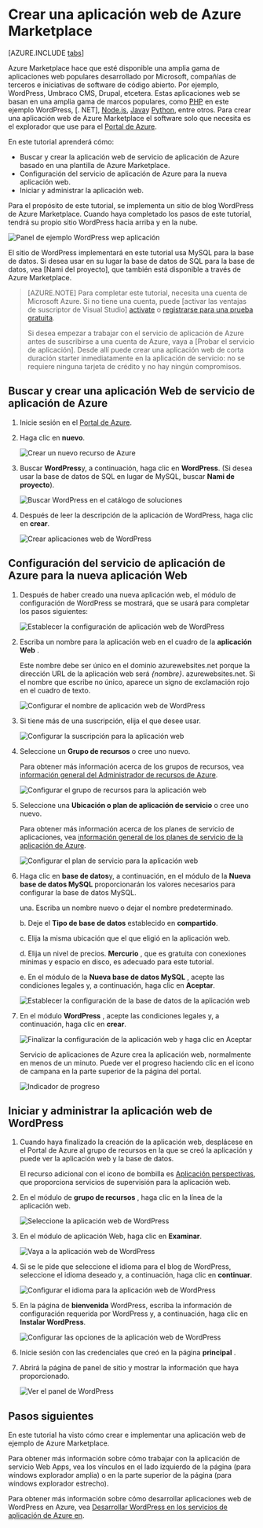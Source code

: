 <properties
    pageTitle="Crear una aplicación web de Azure Marketplace | Microsoft Azure"
    description="Aprenda a crear una nueva aplicación web de WordPress de Azure Marketplace mediante el Portal de Azure."
    services="app-service\web"
    documentationCenter=""
    authors="rmcmurray"
    manager="wpickett"
    editor=""/>

<tags
    ms.service="app-service-web"
    ms.workload="na"
    ms.tgt_pltfrm="na"
    ms.devlang="na"
    ms.topic="get-started-article"
    ms.date="09/20/2016"
    ms.author="robmcm"/>

<!-- Note: This article replaces web-sites-php-web-site-gallery.md -->

# <a name="create-a-web-app-from-the-azure-marketplace"></a>Crear una aplicación web de Azure Marketplace

[AZURE.INCLUDE [tabs](../../includes/app-service-web-get-started-nav-tabs.md)]

Azure Marketplace hace que esté disponible una amplia gama de aplicaciones web populares desarrollado por Microsoft, compañías de terceros e iniciativas de software de código abierto. Por ejemplo, WordPress, Umbraco CMS, Drupal, etcetera. Estas aplicaciones web se basan en una amplia gama de marcos populares, como [PHP] en este ejemplo WordPress, [. NET], [Node.js], [Java]y [Python], entre otros. Para crear una aplicación web de Azure Marketplace el software solo que necesita es el explorador que use para el [Portal de Azure].

En este tutorial aprenderá cómo:

* Buscar y crear la aplicación web de servicio de aplicación de Azure basado en una plantilla de Azure Marketplace.
* Configuración del servicio de aplicación de Azure para la nueva aplicación web.
* Iniciar y administrar la aplicación web.

Para el propósito de este tutorial, se implementa un sitio de blog WordPress de Azure Marketplace. Cuando haya completado los pasos de este tutorial, tendrá su propio sitio WordPress hacia arriba y en la nube.

![Panel de ejemplo WordPress wep aplicación][WordPressDashboard1]

El sitio de WordPress implementará en este tutorial usa MySQL para la base de datos. Si desea usar en su lugar la base de datos de SQL para la base de datos, vea [Nami del proyecto], que también está disponible a través de Azure Marketplace.

> [AZURE.NOTE]
> Para completar este tutorial, necesita una cuenta de Microsoft Azure. Si no tiene una cuenta, puede [activar las ventajas de suscriptor de Visual Studio] [ activate] o [registrarse para una prueba gratuita][free trial].
>
> Si desea empezar a trabajar con el servicio de aplicación de Azure antes de suscribirse a una cuenta de Azure, vaya a [Probar el servicio de aplicación]. Desde allí puede crear una aplicación web de corta duración starter inmediatamente en la aplicación de servicio: no se requiere ninguna tarjeta de crédito y no hay ningún compromisos.

## <a name="find-and-create-a-web-app-in-azure-app-service"></a>Buscar y crear una aplicación Web de servicio de aplicación de Azure

1. Inicie sesión en el [Portal de Azure].

1. Haga clic en **nuevo**.
    
    ![Crear un nuevo recurso de Azure][MarketplaceStart]
    
1. Buscar **WordPress**y, a continuación, haga clic en **WordPress**. (Si desea usar la base de datos de SQL en lugar de MySQL, buscar **Nami de proyecto**).

    ![Buscar WordPress en el catálogo de soluciones][MarketplaceSearch]
    
1. Después de leer la descripción de la aplicación de WordPress, haga clic en **crear**.

    ![Crear aplicaciones web de WordPress][MarketplaceCreate]

## <a name="configure-azure-app-service-settings-for-your-new-web-app"></a>Configuración del servicio de aplicación de Azure para la nueva aplicación Web

1. Después de haber creado una nueva aplicación web, el módulo de configuración de WordPress se mostrará, que se usará para completar los pasos siguientes:

    ![Establecer la configuración de aplicación web de WordPress][ConfigStart]

1. Escriba un nombre para la aplicación web en el cuadro de la **aplicación Web** .

    Este nombre debe ser único en el dominio azurewebsites.net porque la dirección URL de la aplicación web será *{nombre}*. azurewebsites.net. Si el nombre que escribe no único, aparece un signo de exclamación rojo en el cuadro de texto.

    ![Configurar el nombre de aplicación web de WordPress][ConfigAppName]

1. Si tiene más de una suscripción, elija el que desee usar. 

    ![Configurar la suscripción para la aplicación web][ConfigSubscription]

1. Seleccione un **Grupo de recursos** o cree uno nuevo.

    Para obtener más información acerca de los grupos de recursos, vea [información general del Administrador de recursos de Azure][ResourceGroups].

    ![Configurar el grupo de recursos para la aplicación web][ConfigResourceGroup]

1. Seleccione una **Ubicación o plan de aplicación de servicio** o cree uno nuevo.

    Para obtener más información acerca de los planes de servicio de aplicaciones, vea [información general de los planes de servicio de la aplicación de Azure][AzureAppServicePlans]. 

    ![Configurar el plan de servicio para la aplicación web][ConfigServicePlan]

1. Haga clic en **base de datos**y, a continuación, en el módulo de la **Nueva base de datos MySQL** proporcionarán los valores necesarios para configurar la base de datos MySQL.

    una. Escriba un nombre nuevo o dejar el nombre predeterminado.

    b. Deje el **Tipo de base de datos** establecido en **compartido**.

    c. Elija la misma ubicación que el que eligió en la aplicación web.

    d. Elija un nivel de precios. **Mercurio** , que es gratuita con conexiones mínimas y espacio en disco, es adecuado para este tutorial.

    e. En el módulo de la **Nueva base de datos MySQL** , acepte las condiciones legales y, a continuación, haga clic en **Aceptar**. 

    ![Establecer la configuración de la base de datos de la aplicación web][ConfigDatabase]

1. En el módulo **WordPress** , acepte las condiciones legales y, a continuación, haga clic en **crear**. 

    ![Finalizar la configuración de la aplicación web y haga clic en Aceptar][ConfigFinished]

    Servicio de aplicaciones de Azure crea la aplicación web, normalmente en menos de un minuto. Puede ver el progreso haciendo clic en el icono de campana en la parte superior de la página del portal.

    ![Indicador de progreso][ConfigProgress]

## <a name="launch-and-manage-your-wordpress-web-app"></a>Iniciar y administrar la aplicación web de WordPress
    
1. Cuando haya finalizado la creación de la aplicación web, desplácese en el Portal de Azure al grupo de recursos en la que se creó la aplicación y puede ver la aplicación web y la base de datos.

    El recurso adicional con el icono de bombilla es [Aplicación perspectivas][ApplicationInsights], que proporciona servicios de supervisión para la aplicación web.

1. En el módulo de **grupo de recursos** , haga clic en la línea de la aplicación web.

    ![Seleccione la aplicación web de WordPress][WordPressSelect]

1. En el módulo de aplicación Web, haga clic en **Examinar**.

    ![Vaya a la aplicación web de WordPress][WordPressBrowse]

1. Si se le pide que seleccione el idioma para el blog de WordPress, seleccione el idioma deseado y, a continuación, haga clic en **continuar**.

    ![Configurar el idioma para la aplicación web de WordPress][WordPressLanguage]

1. En la página de **bienvenida** WordPress, escriba la información de configuración requerida por WordPress y, a continuación, haga clic en **Instalar WordPress**.

    ![Configurar las opciones de la aplicación web de WordPress][WordPressConfigure]

1. Inicie sesión con las credenciales que creó en la página **principal** .  

1. Abrirá la página de panel de sitio y mostrar la información que haya proporcionado.    

    ![Ver el panel de WordPress][WordPressDashboard2]

## <a name="next-steps"></a>Pasos siguientes

En este tutorial ha visto cómo crear e implementar una aplicación web de ejemplo de Azure Marketplace.

Para obtener más información sobre cómo trabajar con la aplicación de servicio Web Apps, vea los vínculos en el lado izquierdo de la página (para windows explorador amplia) o en la parte superior de la página (para windows explorador estrecho).

Para obtener más información sobre cómo desarrollar aplicaciones web de WordPress en Azure, vea [Desarrollar WordPress en los servicios de aplicación de Azure en][WordPressOnAzure]. 

<!-- URL List -->

[PHP]: https://azure.microsoft.com/develop/php/
[.NET]: https://azure.microsoft.com/develop/net/
[Node.js]: https://azure.microsoft.com/develop/nodejs/
[Java]: https://azure.microsoft.com/develop/java/
[Python]: https://azure.microsoft.com/develop/python/
[activate]: https://azure.microsoft.com/pricing/member-offers/msdn-benefits-details/
[free trial]: https://azure.microsoft.com/pricing/free-trial/
[Pruebe la aplicación de servicio]: http://go.microsoft.com/fwlink/?LinkId=523751
[ResourceGroups]: ../resource-group-overview.md
[AzureAppServicePlans]: ../app-service/azure-web-sites-web-hosting-plans-in-depth-overview.md
[ApplicationInsights]: https://azure.microsoft.com/services/application-insights/
[Portal de Azure]: https://portal.azure.com/
[Proyecto Nami]: http://projectnami.org/
[WordPressOnAzure]: ./develop-wordpress-on-app-service-web-apps.md

<!-- IMG List -->

[MarketplaceStart]: ./media/app-service-web-create-web-app-from-marketplace/marketplacestart.png
[MarketplaceSearch]: ./media/app-service-web-create-web-app-from-marketplace/marketplacesearch.png
[MarketplaceCreate]: ./media/app-service-web-create-web-app-from-marketplace/marketplacecreate.png
[ConfigStart]: ./media/app-service-web-create-web-app-from-marketplace/configstart.png
[ConfigAppName]: ./media/app-service-web-create-web-app-from-marketplace/configappname.png
[ConfigSubscription]: ./media/app-service-web-create-web-app-from-marketplace/configsubscription.png
[ConfigResourceGroup]: ./media/app-service-web-create-web-app-from-marketplace/configresourcegroup.png
[ConfigServicePlan]: ./media/app-service-web-create-web-app-from-marketplace/configserviceplan.png
[ConfigDatabase]: ./media/app-service-web-create-web-app-from-marketplace/configdatabase.png
[ConfigFinished]: ./media/app-service-web-create-web-app-from-marketplace/configfinished.png
[ConfigProgress]: ./media/app-service-web-create-web-app-from-marketplace/configprogress.png
[WordPressSelect]: ./media/app-service-web-create-web-app-from-marketplace/wpselect.png
[WordPressBrowse]: ./media/app-service-web-create-web-app-from-marketplace/wpbrowse.png
[WordPressLanguage]: ./media/app-service-web-create-web-app-from-marketplace/wplanguage.png
[WordPressDashboard1]: ./media/app-service-web-create-web-app-from-marketplace/wpdashboard1.png
[WordPressDashboard2]: ./media/app-service-web-create-web-app-from-marketplace/wpdashboard2.png
[WordPressConfigure]: ./media/app-service-web-create-web-app-from-marketplace/wpconfigure.png
